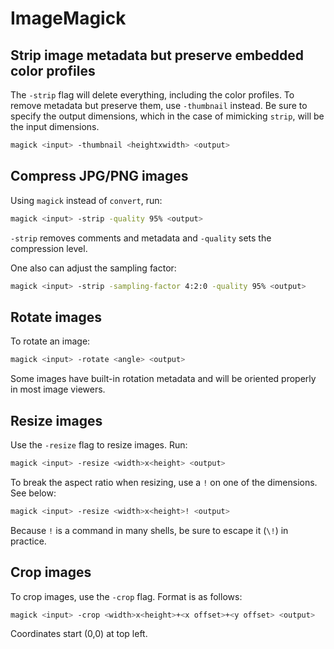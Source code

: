 # ImageMagick

## Strip image metadata but preserve embedded color profiles

The `-strip` flag will delete everything, including the color profiles. To
remove metadata but preserve them, use `-thumbnail` instead. Be sure to specify
the output dimensions, which in the case of mimicking `strip`, will be the
input dimensions.
```sh
magick <input> -thumbnail <heightxwidth> <output>
```

## Compress JPG/PNG images

Using `magick` instead of `convert`, run:
```sh
magick <input> -strip -quality 95% <output>
```

`-strip` removes comments and metadata and `-quality` sets the compression
level.

One also can adjust the sampling factor:
```sh
magick <input> -strip -sampling-factor 4:2:0 -quality 95% <output>
```

## Rotate images

To rotate an image:
```sh
magick <input> -rotate <angle> <output>
```

Some images have built-in rotation metadata and will be oriented properly in
most image viewers.

## Resize images

Use the `-resize` flag to resize images. Run:
```sh
magick <input> -resize <width>x<height> <output>
```

To break the aspect ratio when resizing, use a `!` on one of the dimensions.
See below:
```sh
magick <input> -resize <width>x<height>! <output>
```

Because `!` is a command in many shells, be sure to escape it (`\!`) in
practice.

## Crop images

To crop images, use the `-crop` flag. Format is as follows:
```sh
magick <input> -crop <width>x<height>+<x offset>+<y offset> <output>
```

Coordinates start (0,0) at top left.
